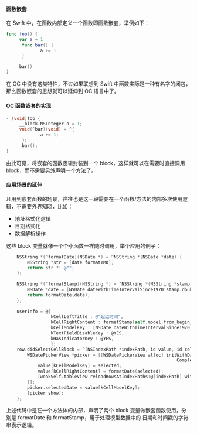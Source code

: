 #### 函数嵌套
在 Swift 中，在函数内部定义一个函数即函数嵌套，举例如下：
```Swift
func foo() {
     var a = 1
      func bar() {
             a += 1
      }

     bar()
}
```

在 OC 中没有这类特性，不过如果联想到 Swift 中函数实际是一种有名字的闭包，那么函数嵌套的思想就可以延伸到 OC 语言中了。


#### OC 函数嵌套的实现
```Objective-C
- (void)foo {
     __block NSInteger a = 1;
     void(^bar)(void) = ^{
             a += 1;
      };
      bar();
}
```

由此可见，将嵌套的函数逻辑封装到一个 block，这样就可以在需要时直接调用 block，而不需要另外声明一个方法了。

#### 应用场景的延伸
凡用到嵌套函数的场景，往往也是这一段需要在一个函数/方法的内部多次使用逻辑，不需要外界知晓，比如：
- 地址格式化逻辑
- 日期格式化
- 数据解析操作

这些 block 变量就像一个个小函数一样随时调用，举个应用的例子：
```Objective-C
    NSString *(^formatDate)(NSDate *) = ^NSString *(NSDate *date) {
        NSString *str = [date formatYMD];
        return str ?: @"";
    };
    
    NSString *(^formatStamp)(NSString *) = ^NSString *(NSString *stamp){
        NSDate *date = [NSDate dateWithTimeIntervalSince1970:stamp.doubleValue];
        return formatDate(date);
    };
    
    userInfo = @{
                 kCellLeftTitle : @"起运时间",
                 kCellRightContent : formatStamp(self.model.from_begin_time),
                 kCellModelKey : [NSDate dateWithTimeIntervalSince1970:self.model.from_begin_time.doubleValue],
                 kTextFieldDisableKey : @YES,
                 kHasIndicatorKey : @YES,
                 };
    row.didSelectCellBlock = ^(NSIndexPath *indexPath, id value, id cell) {
        WSDatePickerView *picker = [[WSDatePickerView alloc] initWithDateStyle:DateStyleShowYearMonthDay
                                                                 CompleteBlock:^(NSDate *selected) {
            value[kCellModelKey] = selected;
            value[kCellRightContent] = formatDate(selected);
            [weakSelf.tableView reloadRowsAtIndexPaths:@[indexPath] withRowAnimation:UITableViewRowAnimationNone];
        }];
        picker.selectedDate = value[kCellModelKey];
        [picker show];
    };
```
上述代码中是在一个方法体的内部，声明了两个 block 变量做嵌套函数使用，分别是 formatDate 和 formatStamp，用于处理模型数据中的 日期和时间戳的字符串表示逻辑。
